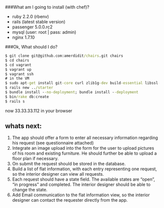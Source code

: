###What am I going to install (with chef)?
- ruby 2.2.0 (rbenv)
- rails (latest stable version)
- passenger 5.0.0.rc2
- mysql (user: root | pass: admin)
- nginx 1.7.10

###Ok, What should I do?
```cmd
$ git clone git@github.com:amerdidit/chairs.git chairs
$ cd chairs
$ cd vagrant
$ vagrant up
$ vagrant ssh
# in the VM
$ sudo apt-get install git-core curl zlib1g-dev build-essential libssl-dev libreadline-dev libyaml-dev libsqlite3-dev sqlite3 libxml2-dev libxslt1-dev libcurl4-openssl-dev python-software-properties libffi-dev
$ rails new ../starter
$ bundle install --no-deployment; bundle install --deployment
$ bin/rake db:create
$ rails s
```

now 33.33.33.112 in your browser

## whats next:

1. The app should offer a form to enter all necessary information regarding his request (see
questionnaire attached)
2. Integrate an image upload into the form for the user to upload pictures of his room and
existing furniture. He should further be able to upload a floor plan if necessary.
3. On submit the request should be stored in the database.
4. Build a list of flat information, with each entry representing one request, so the interior
designer can view all requests.
5. Each request should have a state field. The available states are “open”, “in progress” and
completed. The interior designer should be able to change the state.
6. Add Email communication to the flat information view, so the interior designer can contact the
requester directly from the app.

